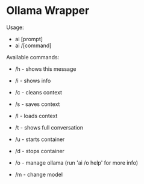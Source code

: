 # Ollama Wrapper

Usage:
* ai [prompt]
* ai /[command]

Available commands:
* /h - shows this message
* /i - shows info

* /c - cleans context
* /s - saves context
* /l - loads context
* /t - shows full conversation

* /u - starts container
* /d - stops container
* /o - manage ollama (run 'ai /o help' for more info)
* /m - change model